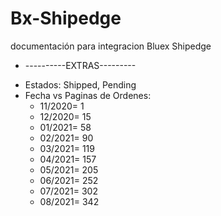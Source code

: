 # Bx-Shipedge
documentación para integracion Bluex Shipedge




- ----------EXTRAS---------
* Estados: Shipped, Pending
* Fecha vs Paginas de Ordenes:
  * 11/2020= 1
  * 12/2020= 15
  * 01/2021= 58
  * 02/2021= 90
  * 03/2021= 119
  * 04/2021= 157
  * 05/2021= 205
  * 06/2021= 252
  * 07/2021= 302
  * 08/2021= 342
